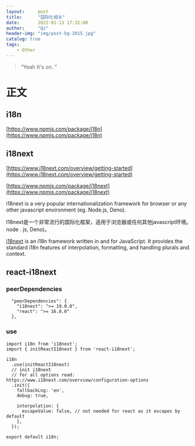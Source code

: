 ```yaml
---
layout:     post
title:      "国际化相关"
date:       2022-01-13 17:32:00
author:     "Qz"
header-img: "img/post-bg-2015.jpg"
catalog: true
tags:
    - Other
---
```


> “Yeah It's on. ”
>



# 正文



## i18n

[https://www.npmjs.com/package/i18n](https://www.npmjs.com/package/i18n)





## i18next

[https://www.i18next.com/overview/getting-started](https://www.i18next.com/overview/getting-started)

[https://www.npmjs.com/package/i18next](https://www.npmjs.com/package/i18next)

i18next is a very popular internationalization framework for browser or any other javascript environment (eg. Node.js, Deno).

I18next是一个非常流行的国际化框架，适用于浏览器或任何其他javascript环境。node . js, Deno)。

[i18next](https://www.i18next.com/) is an i18n framework written in and for JavaScript. It provides the standard i18n features of interpolation, formatting, and handling plurals and context.





## react-i18next







### peerDependencies

```
  "peerDependencies": {
    "i18next": ">= 19.0.0",
    "react": ">= 16.8.0"
  },
```



### use

```tsx
import i18n from 'i18next';
import { initReactI18next } from 'react-i18next';

i18n
  .use(initReactI18next)
  // init i18next
  // for all options read: https://www.i18next.com/overview/configuration-options
  .init({
    fallbackLng: 'en',
    debug: true,

    interpolation: {
      escapeValue: false, // not needed for react as it escapes by default
    },
  });

export default i18n;
```

